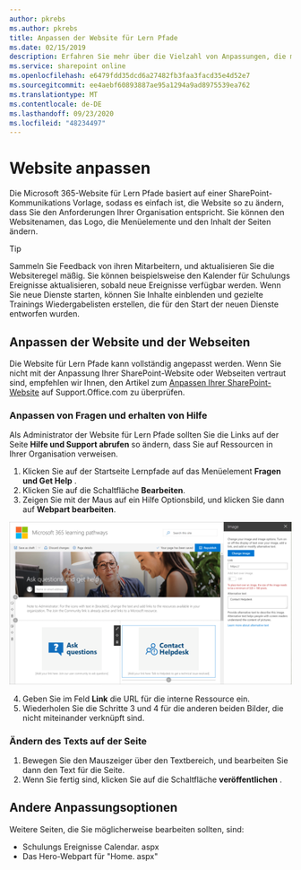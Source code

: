 ```yaml
---
author: pkrebs
ms.author: pkrebs
title: Anpassen der Website für Lern Pfade
ms.date: 02/15/2019
description: Erfahren Sie mehr über die Vielzahl von Anpassungen, die mit Microsoft 365-Lernpfaden verfügbar sind.
ms.service: sharepoint online
ms.openlocfilehash: e6479fdd35dcd6a27482fb3faa3facd35e4d52e7
ms.sourcegitcommit: ee4aebf60893887ae95a1294a9ad8975539ea762
ms.translationtype: MT
ms.contentlocale: de-DE
ms.lasthandoff: 09/23/2020
ms.locfileid: "48234497"
---
```

# <a name="customize-the-site"></a>Website anpassen

Die Microsoft 365-Website für Lern Pfade basiert auf einer SharePoint-Kommunikations Vorlage, sodass es einfach ist, die Website so zu ändern, dass Sie den Anforderungen Ihrer Organisation entspricht. Sie können den Websitenamen, das Logo, die Menüelemente und den Inhalt der Seiten ändern. 

> [!TIP]
> Sammeln Sie Feedback von ihren Mitarbeitern, und aktualisieren Sie die Websiteregel mäßig. Sie können beispielsweise den Kalender für Schulungs Ereignisse aktualisieren, sobald neue Ereignisse verfügbar werden. Wenn Sie neue Dienste starten, können Sie Inhalte einblenden und gezielte Trainings Wiedergabelisten erstellen, die für den Start der neuen Dienste entworfen wurden. 

## <a name="customize-the-site-and-web-pages"></a>Anpassen der Website und der Webseiten

Die Website für Lern Pfade kann vollständig angepasst werden. Wenn Sie nicht mit der Anpassung Ihrer SharePoint-Website oder Webseiten vertraut sind, empfehlen wir Ihnen, den Artikel zum [Anpassen Ihrer SharePoint-Website](https://support.office.com/article/customize-your-sharepoint-site-320b43e5-b047-4fda-8381-f61e8ac7f59b) auf Support.Office.com zu überprüfen. 

### <a name="customize-ask-questions-and-get-help"></a>Anpassen von Fragen und erhalten von Hilfe

Als Administrator der Website für Lern Pfade sollten Sie die Links auf der Seite **Hilfe und Support abrufen** so ändern, dass Sie auf Ressourcen in Ihrer Organisation verweisen. 

1.  Klicken Sie auf der Startseite Lernpfade auf das Menüelement **Fragen und Get Help** .
2.  Klicken Sie auf die Schaltfläche **Bearbeiten**.
3.  Zeigen Sie mit der Maus auf ein Hilfe Optionsbild, und klicken Sie dann auf **Webpart bearbeiten**.

![cg-edithelp.png](media/cg-edithelp.png)

4.  Geben Sie im Feld **Link** die URL für die interne Ressource ein. 
5.  Wiederholen Sie die Schritte 3 und 4 für die anderen beiden Bilder, die nicht miteinander verknüpft sind.

### <a name="change-the-text-on-the-page"></a>Ändern des Texts auf der Seite

1. Bewegen Sie den Mauszeiger über den Textbereich, und bearbeiten Sie dann den Text für die Seite. 
2. Wenn Sie fertig sind, klicken Sie auf die Schaltfläche **veröffentlichen** .

## <a name="other-customization-options"></a>Andere Anpassungsoptionen
Weitere Seiten, die Sie möglicherweise bearbeiten sollten, sind:

- Schulungs Ereignisse Calendar. aspx
- Das Hero-Webpart für "Home. aspx"

